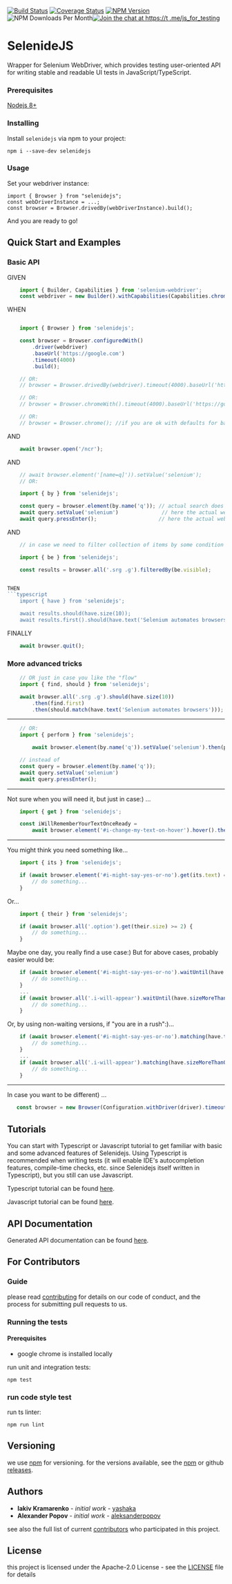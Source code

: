 [![Build Status](https://travis-ci.com/KnowledgeExpert/selenidejs.svg?branch=master)](https://travis-ci.com/KnowledgeExpert/selenidejs)
[![Coverage Status](https://coveralls.io/repos/github/KnowledgeExpert/selenidejs/badge.svg?branch=master)](https://coveralls.io/github/KnowledgeExpert/selenidejs?branch=master)
[![NPM Version](https://badge.fury.io/js/selenidejs.svg)](https://badge.fury.io/js/selenidejs)
![NPM Downloads Per Month](https://img.shields.io/npm/dm/selenidejs.svg)[![Join the chat at https://t
.me/js_for_testing](https://img.shields.io/badge/join%20chat-telegram-blue.svg)](https://t.me/js_for_testing)

# SelenideJS

Wrapper for Selenium WebDriver, which provides testing user-oriented API for writing stable and readable UI tests in
JavaScript/TypeScript.

### Prerequisites

[Nodejs 8+](https://nodejs.org/en/)

### Installing

Install `selenidejs` via npm to your project:

```
npm i --save-dev selenidejs
```

### Usage

Set your webdriver instance:

```
import { Browser } from "selenidejs";
const webDriverInstance = ...;
const browser = Browser.drivedBy(webDriverInstance).build();
```

And you are ready to go!

## Quick Start and Examples

### Basic API

GIVEN

```typescript
    import { Builder, Capabilities } from 'selenium-webdriver';
    const webdriver = new Builder().withCapabilities(Capabilities.chrome()).build()
```

WHEN

```typescript

    import { Browser } from 'selenidejs';

    const browser = Browser.configuredWith()
        .driver(webdriver)
        .baseUrl('https://google.com')
        .timeout(4000)
        .build();

    // OR:
    // browser = Browser.drivedBy(webdriver).timeout(4000).baseUrl('https://google.com').build();

    // OR:
    // browser = Browser.chromeWith().timeout(4000).baseUrl('https://google.com').build();

    // OR:
    // browser = Browser.chrome(); //if you are ok with defaults for baseUrl and timeout
```

AND
```typescript
    await browser.open('/ncr');
```

AND
```typescript
    // await browser.element('[name=q]')).setValue('selenium');
    // OR:

    import { by } from 'selenidejs';

    const query = browser.element(by.name('q')); // actual search does not start here, the element is lazy
    await query.setValue('selenium')              // here the actual webelement is found
    await query.pressEnter();                    // here the actual webelement is found again
```

AND
```typescript
    // in case we need to filter collection of items by some condition like visibility:

    import { be } from 'selenidejs';

    const results = browser.all('.srg .g').filteredBy(be.visible);


THEN
```typescript
    import { have } from 'selenidejs';

    await results.should(have.size(10));
    await results.first().should(have.text('Selenium automates browsers'));
```

FINALLY
```typescript
    await browser.quit();
```

### More advanced tricks

```typescript
    // OR just in case you like the "flow"
    import { find, should } from 'selenidejs';

    await browser.all('.srg .g').should(have.size(10))
        .then(find.first)
        .then(should.match(have.text('Selenium automates browsers')));
```

***

```typescript
    // OR:
    import { perform } from 'selenidejs';

        await browser.element(by.name('q')).setValue('selenium').then(perform.pressEnter);

    // instead of
    const query = browser.element(by.name('q'));
    await query.setValue('selenium')
    await query.pressEnter();
```

***

Not sure when you will need it, but just in case:) ...
```typescript
    import { get } from 'selenidejs';

    const iWillRememberYourTextOnceReady =
        await browser.element('#i-change-my-text-on-hover').hover().then(get.someText)
```

***

You might think you need something like...
```typescript
    import { its } from 'selenidejs';

    if (await browser.element('#i-might-say-yes-or-no').get(its.text) === 'yes') {
        // do something...
    }
```

Or...
```typescript
    import { their } from 'selenidejs';

    if (await browser.all('.option').get(their.size) >= 2) {
        // do something...
    }
```

Maybe one day, you really find a use case:) But for above cases, probably easier would be:
```typescript
    if (await browser.element('#i-might-say-yes-or-no').waitUntil(have.text('yes'))) {
        // do something...
    }
    ...
    if (await browser.all('.i-will-appear').waitUntil(have.sizeMoreThanOrEqual(2))) {
        // do something...
    }
```

Or, by using non-waiting versions, if "you are in a rush":)...
```typescript
    if (await browser.element('#i-might-say-yes-or-no').matching(have.text('yes'))) {
        // do something...
    }
    ...
    if (await browser.all('.i-will-appear').matching(have.sizeMoreThanOrEqual(2))) {
        // do something...
    }
```

***

In case you want to be different) ...
```typescript
   const browser = new Browser(Configuration.withDriver(driver).timeout(4000).build());
```

## Tutorials

You can start with Typescript or Javascript tutorial to get familiar with basic and some advanced features of Selenidejs.
 Using Typescript is recommended when writing tests (it will enable IDE's autocompletion features, compile-time checks,
etc. since Selenidejs itself written in Typescript), but you still can use Javascript.

Typescript tutorial can be found [here](./docs/TUTORIAL_TS.md).

Javascript tutorial can be found [here](./docs/TUTORIAL_JS.md).

## API Documentation

Generated API documentation can be found [here](./tsdocs/README.md).

## For Contributors

### Guide

please read [contributing](./docs/CONTRIBUTING.md) for details on our code of conduct, and the process for submitting
 pull requests to
 us.

### Running the tests

#### Prerequisites
- google chrome is installed locally

run unit and integration tests:

```
npm test
```

### run code style test

run ts linter:

```
npm run lint
```

## Versioning

we use [npm](https://www.npmjs.com/) for versioning. for the versions available, see the [npm](https://www.npmjs.com/package/selenidejs#versions) or github [releases](https://github.com/knowledgeexpert/selenidejs/releases).

## Authors

* **Iakiv Kramarenko** - *initial work* - [yashaka](https://github.com/yashaka)
* **Alexander Popov** - *initial work* - [aleksanderpopov](https://github.com/aleksanderpopov)

see also the full list of current [contributors](https://github.com/knowledgeexpert/selenidejs/contributors) who participated in this project.

## License

this project is licensed under the Apache-2.0 License - see the [LICENSE](LICENSE.md) file for details
